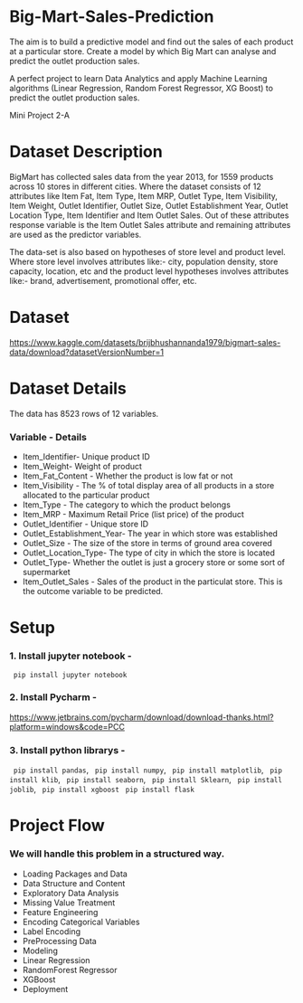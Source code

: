 
# Big-Mart-Sales-Prediction
The aim is to build a predictive model and find out the sales of each product at a particular store. Create a model by which Big Mart can analyse and predict the outlet production sales.

A perfect project to learn Data Analytics and apply Machine Learning algorithms (Linear Regression, Random Forest Regressor, XG Boost) to predict the outlet production sales.

Mini Project 2-A


# Dataset Description 
BigMart has collected sales data from the year 2013, for 1559 products across 10 stores in different cities. Where the dataset consists of 12 attributes like Item Fat, Item Type, Item MRP, Outlet Type, Item Visibility, Item Weight, Outlet Identifier, Outlet Size, Outlet Establishment Year, Outlet Location Type, Item Identifier and Item Outlet Sales. Out of these attributes response variable is the Item Outlet Sales attribute and remaining attributes are used as the predictor variables.

The data-set is also based on hypotheses of store level and product level. Where store level involves attributes like:- city, population density, store capacity, location, etc and the product level hypotheses involves attributes like:- brand, advertisement, promotional offer, etc.

# Dataset 
https://www.kaggle.com/datasets/brijbhushannanda1979/bigmart-sales-data/download?datasetVersionNumber=1

# Dataset Details 
The data has 8523 rows of 12 variables.
### Variable - Details
- Item_Identifier- Unique product ID
- Item_Weight- Weight of product
- Item_Fat_Content - Whether the product is low fat or not
- Item_Visibility - The % of total display area of all products in a store allocated to the particular product
- Item_Type - The category to which the product belongs
- Item_MRP - Maximum Retail Price (list price) of the product
- Outlet_Identifier - Unique store ID
- Outlet_Establishment_Year- The year in which store was established
- Outlet_Size - The size of the store in terms of ground area covered
- Outlet_Location_Type- The type of city in which the store is located
- Outlet_Type- Whether the outlet is just a grocery store or some sort of supermarket
- Item_Outlet_Sales - Sales of the product in the particulat store. This is the outcome variable to be predicted.

# Setup 

### 1. Install jupyter notebook -
``` pip install jupyter notebook```

### 2. Install Pycharm -
https://www.jetbrains.com/pycharm/download/download-thanks.html?platform=windows&code=PCC

### 3. Install python librarys -

``` pip install pandas```,
``` pip install numpy```,
``` pip install matplotlib```,
``` pip install klib```,
``` pip install seaborn```,
``` pip install Sklearn```,
``` pip install joblib```,
``` pip install xgboost```
``` pip install flask```



# Project Flow

### We will handle this problem in a structured way.


- Loading Packages and Data
- Data Structure and Content
- Exploratory Data Analysis
- Missing Value Treatment
- Feature Engineering
- Encoding Categorical Variables
- Label Encoding
- PreProcessing Data
- Modeling
- Linear Regression
- RandomForest Regressor
- XGBoost
- Deployment


